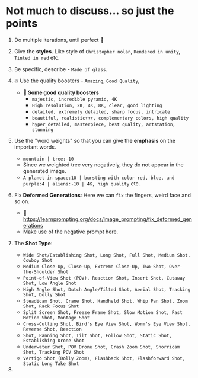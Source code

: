 # Not much to discuss... so just the points

1. Do multiple iterations, until perfect 🌟
2. Give the **styles**. Like style of `Christopher nolan`, `Rendered in unity`, `Tinted in red` etc.
3. Be specific, describe - `Made of glass`.
4. 🔥 Use the quality boosters - `Amazing`, `Good Quality`, 
    - **🚀 Some good quality boosters**
      - `majestic, incredible pyramid, 4K`
      - `High resolution, 2K, 4K, 8K, clear, good lighting`
      - `detailed, extremely detailed, sharp focus, intricate`
      - `beautiful, realistic+++, complementary colors, high quality`
      - `hyper detailed, masterpiece, best quality, artstation, stunning`

5. Use the "word weights" so that you can give the **emphasis** on the important words.
    - `mountain | tree:-10`
    - Since we weighted tree very negatively, they do not appear in the generated image.
    - `A planet in space:10 | bursting with color red, blue, and purple:4 | aliens:-10 | 4K, high quality`
    etc.

6. Fix **Deformed Generations**: Here we can `fix` the fingers, weird face and so on.
    - 🔗 https://learnprompting.org/docs/image_prompting/fix_deformed_generations
    - Make use of the negative prompt here.
7. The **Shot Type**:
    - `Wide Shot/Establishing Shot, Long Shot, Full Shot, Medium Shot, Cowboy Shot`
    - `Medium Close-Up, Close-Up, Extreme Close-Up, Two-Shot, Over-the-Shoulder Shot`
    - `Point-of-View Shot (POV), Reaction Shot, Insert Shot, Cutaway Shot, Low Angle Shot`
    - `High Angle Shot, Dutch Angle/Tilted Shot, Aerial Shot, Tracking Shot, Dolly Shot`
    - `Steadicam Shot, Crane Shot, Handheld Shot, Whip Pan Shot, Zoom Shot, Rack Focus Shot`
    - `Split Screen Shot, Freeze Frame Shot, Slow Motion Shot, Fast Motion Shot, Montage Shot`
    - `Cross-Cutting Shot, Bird's Eye View Shot, Worm's Eye View Shot, Reverse Shot, Reaction`
    - `Shot, Panning Shot, Tilt Shot, Follow Shot, Static Shot, Establishing Drone Shot`
    - `Underwater Shot, POV Drone Shot, Crash Zoom Shot, Snorricam Shot, Tracking POV Shot`
    - `Vertigo Shot (Dolly Zoom), Flashback Shot, Flashforward Shot, Static Long Take Shot`
8. 